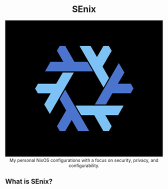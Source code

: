<h1 align="center"> SEnix </h1> <div align="center"> <img src="./logo.png"><br>
  My personal NixOS configurations with a focus on security, privacy, and configurability.
</a><br> 
</div>
 

 ## What is SEnix?
 
